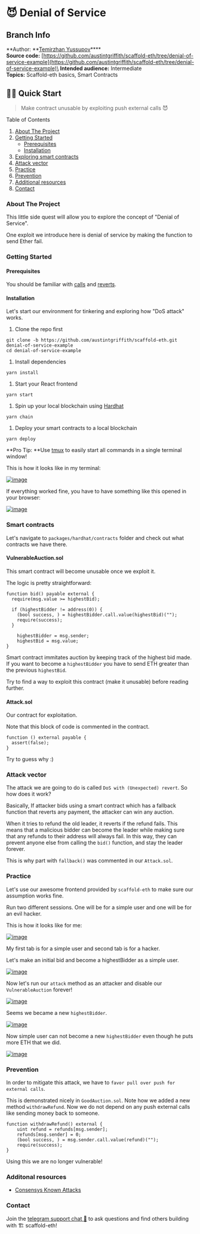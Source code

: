 # 😈 Denial of Service

## Branch Info

**Author: **[Temirzhan Yussupov](https://github.com/ironsoul0)****\
**Source code:** [https://github.com/austintgriffith/scaffold-eth/tree/denial-of-service-example](https://github.com/austintgriffith/scaffold-eth/tree/denial-of-service-example)\
**Intended audience:** Intermediate\
**Topics:** Scaffold-eth basics, Smart Contracts

## 🏃‍♀️ Quick Start

> Make contract unusable by exploiting push external calls 😈

Table of Contents

1. [About The Project](https://github.com/austintgriffith/scaffold-eth/tree/denial-of-service-example#about-the-project)
2. [Getting Started](https://github.com/austintgriffith/scaffold-eth/tree/denial-of-service-example#getting-started)
   * [Prerequisites](https://github.com/austintgriffith/scaffold-eth/tree/denial-of-service-example#prerequisites)
   * [Installation](https://github.com/austintgriffith/scaffold-eth/tree/denial-of-service-example#installation)
3. [Exploring smart contracts](https://github.com/austintgriffith/scaffold-eth/tree/denial-of-service-example#usage)
4. [Attack vector](https://github.com/austintgriffith/scaffold-eth/tree/denial-of-service-example#usage)
5. [Practice](https://github.com/austintgriffith/scaffold-eth/tree/denial-of-service-example#usage)
6. [Prevention](https://github.com/austintgriffith/scaffold-eth/tree/denial-of-service-example#prevention)
7. [Additional resources](https://github.com/austintgriffith/scaffold-eth/tree/denial-of-service-example#contributing)
8. [Contact](https://github.com/austintgriffith/scaffold-eth/tree/denial-of-service-example#contact)

### About The Project

This little side quest will allow you to explore the concept of "Denial of Service".

One exploit we introduce here is denial of service by making the function to send Ether fail.

### Getting Started

#### Prerequisites

You should be familiar with [calls](https://solidity-by-example.org/call/) and [reverts](https://medium.com/blockchannel/the-use-of-revert-assert-and-require-in-solidity-and-the-new-revert-opcode-in-the-evm-1a3a7990e06e).

#### Installation

Let's start our environment for tinkering and exploring how "DoS attack" works.

1. Clone the repo first

```
git clone -b https://github.com/austintgriffith/scaffold-eth.git denial-of-service-example
cd denial-of-service-example
```

1. Install dependencies

```
yarn install
```

1. Start your React frontend

```
yarn start
```

1. Spin up your local blockchain using [Hardhat](https://hardhat.org)

```
yarn chain
```

1. Deploy your smart contracts to a local blockchain

```
yarn deploy
```

**Pro Tip: **Use [tmux](https://linuxize.com/post/getting-started-with-tmux/) to easily start all commands in a single terminal window!

This is how it looks like in my terminal:

[![image](https://github.com/austintgriffith/scaffold-eth/raw/denial-of-service-example/resources/tmux.png)](https://github.com/austintgriffith/scaffold-eth/blob/denial-of-service-example/resources/tmux.png)

If everything worked fine, you have to have something like this opened in your browser:

[![image](https://github.com/austintgriffith/scaffold-eth/raw/denial-of-service-example/resources/browser.png)](https://github.com/austintgriffith/scaffold-eth/blob/denial-of-service-example/resources/browser.png)

### Smart contracts

Let's navigate to `packages/hardhat/contracts` folder and check out what contracts we have there.

#### VulnerableAuction.sol

This smart contract will become unusable once we exploit it.

The logic is pretty straightforward:

```
function bid() payable external {
  require(msg.value >= highestBid);

  if (highestBidder != address(0)) {
    (bool success, ) = highestBidder.call.value(highestBid)("");
    require(success); 
  }

    highestBidder = msg.sender;
    highestBid = msg.value;
}
```

Smart contract immitates auction by keeping track of the highest bid made. If you want to become a `highestBidder` you have to send ETH greater than the previous `highestBid`.

Try to find a way to exploit this contract (make it unusable) before reading further.

#### Attack.sol

Our contract for exploitation.

Note that this block of code is commented in the contract.

```
function () external payable {
  assert(false);
}
```

Try to guess why :)

### Attack vector

The attack we are going to do is called `DoS with (Unexpected) revert`. So how does it work?

Basically, If attacker bids using a smart contract which has a fallback function that reverts any payment, the attacker can win any auction.

When it tries to refund the old leader, it reverts if the refund fails. This means that a malicious bidder can become the leader while making sure that any refunds to their address will always fail. In this way, they can prevent anyone else from calling the `bid()` function, and stay the leader forever.

This is why part with `fallback()` was commented in our `Attack.sol`.

### Practice

Let's use our awesome frontend provided by `scaffold-eth` to make sure our assumption works fine.

Run two different sessions. One will be for a simple user and one will be for an evil hacker.

This is how it looks like for me:

[![image](https://github.com/austintgriffith/scaffold-eth/raw/denial-of-service-example/resources/container.png)](https://github.com/austintgriffith/scaffold-eth/blob/denial-of-service-example/resources/container.png)

My first tab is for a simple user and second tab is for a hacker.

Let's make an initial bid and become a highestBidder as a simple user.

[![image](https://github.com/austintgriffith/scaffold-eth/raw/denial-of-service-example/resources/highestBidder.png)](https://github.com/austintgriffith/scaffold-eth/blob/denial-of-service-example/resources/highestBidder.png)

Now let's run our `attack` method as an attacker and disable our `VulnerableAuction` forever!

[![image](https://github.com/austintgriffith/scaffold-eth/raw/denial-of-service-example/resources/attack.png)](https://github.com/austintgriffith/scaffold-eth/blob/denial-of-service-example/resources/attack.png)

Seems we became a new `highestBidder`.

[![image](https://github.com/austintgriffith/scaffold-eth/raw/denial-of-service-example/resources/attackBidder.png)](https://github.com/austintgriffith/scaffold-eth/blob/denial-of-service-example/resources/attackBidder.png)

Now simple user can not become a new `highestBidder` even though he puts more ETH that we did.

[![image](https://github.com/austintgriffith/scaffold-eth/raw/denial-of-service-example/resources/fail.png)](https://github.com/austintgriffith/scaffold-eth/blob/denial-of-service-example/resources/fail.png)

### Prevention

In order to mitigate this attack, we have to `favor pull over push for external calls`.

This is demonstrated nicely in `GoodAuction.sol`. Note how we added a new method `withdrawRefund`. Now we do not depend on any push external calls like sending money back to someone.

```
function withdrawRefund() external {
    uint refund = refunds[msg.sender];
    refunds[msg.sender] = 0;
    (bool success, ) = msg.sender.call.value(refund)("");
    require(success);
}
```

Using this we are no longer vulnerable!

### Additonal resources

* [Consensys Known Attacks](https://consensys.github.io/smart-contract-best-practices/known\_attacks/#dos-with-unexpected-revert)

### Contact

Join the [telegram support chat 💬](https://t.me/joinchat/KByvmRe5wkR-8F\_zz6AjpA) to ask questions and find others building with 🏗 scaffold-eth!
